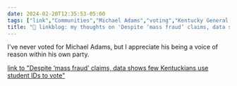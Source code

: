 ```yaml
---
date: 2024-02-20T12:35:53-05:00
tags: ["link","Communities","Michael Adams","voting","Kentucky General Assembly"]
title: "🔗 linkblog: my thoughts on 'Despite ‘mass fraud’ claims, data shows few Kentuckians use student IDs to vote'"
---
```

I've never voted for Michael Adams, but I appreciate his being a voice of reason within his own party.

[link to "Despite ‘mass fraud’ claims, data shows few Kentuckians use student IDs to vote"](https://www.lpm.org/news/2024-02-20/despite-mass-fraud-claims-data-shows-few-kentuckians-use-student-ids-to-vote)
